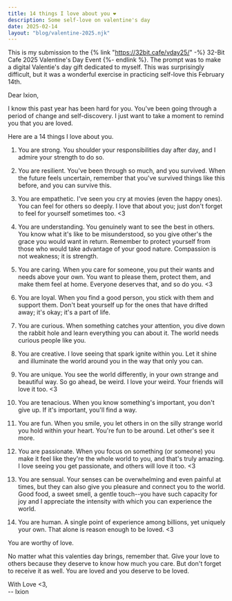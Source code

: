 ```yaml
---
title: 14 things I love about you ❤️
description: Some self-love on valentine's day
date: 2025-02-14
layout: "blog/valentine-2025.njk"
---
```


This is my submission to the
{% link "https://32bit.cafe/vday25/" -%}
32-Bit Cafe 2025 Valentine's Day Event
{%- endlink %}.
The prompt was to make a digital Valentie's day gift dedicated to myself.
This was surprisingly difficult, but it was a wonderful exercise in
practicing self-love this February 14th.

<div class="valentine">
  <div class="valentine-left"></div>
  <div class="valentine-content">
  
Dear Ixion,

I know this past year has been hard for you. You've been going through a period of change and self-discovery. I just want to take a moment to remind you that you are loved.

Here are a 14 things I love about you.

1. You are strong. You shoulder your responsibilities day after day, and I admire your strength to do so.

2. You are resilient. You've been through so much, and you survived. When the future feels uncertain, remember that you've survived things like this before, and you can survive this.

3. You are empathetic. I've seen you cry at movies (even the happy ones). You can feel for others so deeply. I love that about you; just don't forget to feel for yourself sometimes too. <3

4. You are understanding. You genuinely want to see the best in others. You know what it's like to be misunderstood, so you give other's the grace you would want in return. Remember to protect yourself from those who would take advantage of your good nature. Compassion is not weakness; it is strength.

5. You are caring. When you care for someone, you put their wants and needs above your own. You want to please them, protect them, and make them feel at home. Everyone deserves that, and so do you. <3

6. You are loyal. When you find a good person, you stick with them and support them. Don't beat yourself up for the ones that have drifted away; it's okay; it's a part of life.

7. You are curious. When something catches your attention, you dive down the rabbit hole and learn everything you can about it. The world needs curious people like you.

8. You are creative. I love seeing that spark ignite within you. Let it shine and illuminate the world around you in the way that only you can.

9. You are unique. You see the world differently, in your own strange and beautiful way. So go ahead, be weird. I love your weird. Your friends will love it too. <3

10. You are tenacious. When you know something's important, you don't give up. If it's important, you'll find a way.

11. You are fun. When you smile, you let others in on the silly strange world you hold within your heart. You're fun to be around. Let other's see it more.

12. You are passionate. When you focus on something (or someone) you make it feel like they're the whole world to you, and that's truly amazing. I love seeing you get passionate, and others will love it too. <3

13. You are sensual. Your senses can be overwhelming and even painful at times, but they can also give you pleasure and connect you to the world. Good food, a sweet smell, a gentle touch--you have such capacity for joy and I appreciate the intensity with which you can experience the world.

14. You are human. A single point of experience among billions, yet uniquely your own. That alone is reason enough to be loved. <3

You are worthy of love.

No matter what this valenties day brings, remember that. Give your love to others because they deserve to know how much you care. But don't forget to receive it as well. You are loved and you deserve to be loved.

With Love <3,<br/>-- Ixion

  </div>
  <div class="valentine-right"></div>
</div>
